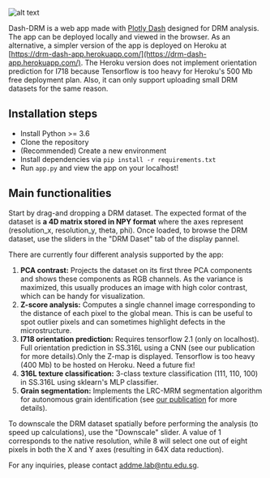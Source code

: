 ![alt text](https://raw.githubusercontent.com/MalloryWittwer/dash_drm/main/static/app_overview.jpg)

Dash-DRM is a web app made with [Plotly Dash](https://plotly.com/dash/) designed for DRM analysis. The app can be deployed locally and viewed in the browser. As an alternative, a simpler version of the app is deployed on Heroku at [https://drm-dash-app.herokuapp.com/](https://drm-dash-app.herokuapp.com/). The Heroku version does not implement orientation prediction for I718 because Tensorflow is too heavy for Heroku's 500 Mb free deployment plan. Also, it can only support uploading small DRM datasets for the same reason.

## Installation steps

- Install Python >= 3.6
- Clone the repository
- (Recommended) Create a new environment
- Install dependencies via `pip install -r requirements.txt`
- Run `app.py` and view the app on your localhost!

## Main functionalities

Start by drag-and dropping a DRM dataset. The expected format of the dataset is **a 4D matrix stored in NPY format** where the axes represent (resolution_x, resolution_y, theta, phi). Once loaded, to browse the DRM dataset, use the sliders in the "DRM Daset" tab of the display pannel.

There are currently four different analysis supported by the app:

1. **PCA contrast:** Projects the dataset on its first three PCA components and shows these components as RGB channels. As the variance is maximized, this usually produces an image with high color contrast, which can be handy for visualization.
2. **Z-score analysis:** Computes a single channel image corresponding to the distance of each pixel to the global mean. This is can be useful to spot outlier pixels and can sometimes highlight defects in the microstructure.
3. **I718 orientation prediction:** Requires tensorflow 2.1 (only on localhost). Full orientation prediction in SS.316L using a CNN (see our publication for more details).Only the Z-map is displayed. Tensorflow is too heavy (400 Mb) to be hosted on Heroku. Need a future fix!
4. **316L texture classification:** 3-class texture classification (111, 110, 100) in SS.316L using sklearn's MLP classifier.
5. **Grain segmentation:** Implements the LRC-MRM segmentation algorithm for autonomous grain identification (see [our publication](https://doi.org/10.1016/j.matchar.2021.110978) for more details).

To downscale the DRM dataset spatially before performing the analysis (to speed up calculations), use the "Downscale" slider. A value of 1 corresponds to the native resolution, while 8 will select one out of eight pixels in both the X and Y axes (resulting in 64X data reduction).

For any inquiries, please contact addme.lab@ntu.edu.sg.
